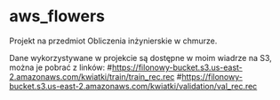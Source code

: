 # aws_flowers

Projekt na przedmiot Obliczenia inżynierskie w chmurze.

Dane wykorzystywane w projekcie są dostępne w moim wiadrze na S3, można je pobrać z linków:
#https://filonowy-bucket.s3.us-east-2.amazonaws.com/kwiatki/train/train_rec.rec
#https://filonowy-bucket.s3.us-east-2.amazonaws.com/kwiatki/validation/val_rec.rec
